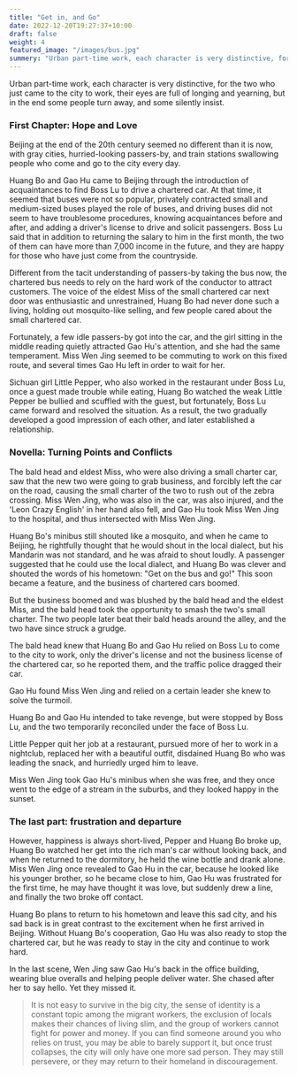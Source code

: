 ```yaml
---
title: "Get in, and Go"
date: 2022-12-20T19:27:37+10:00
draft: false
weight: 4
featured_image: "/images/bus.jpg"
summery: "Urban part-time work, each character is very distinctive, for the two who just came to the city to work, their eyes are full of longing and yearning, but in the end some people turn away, and some silently insist."
---
```


Urban part-time work, each character is very distinctive, for the two who just came to the city to work, their eyes are full of longing and yearning, but in the end some people turn away, and some silently insist.

 <!--more-->

### First Chapter: Hope and Love

Beijing at the end of the 20th century seemed no different than it is now, with gray cities, hurried-looking passers-by, and train stations swallowing people who come and go to the city every day.

Huang Bo and Gao Hu came to Beijing through the introduction of acquaintances to find Boss Lu to drive a chartered car. At that time, it seemed that buses were not so popular, privately contracted small and medium-sized buses played the role of buses, and driving buses did not seem to have troublesome procedures, knowing acquaintances before and after, and adding a driver's license to drive and solicit passengers. Boss Lu said that in addition to returning the salary to him in the first month, the two of them can have more than 7,000 income in the future, and they are happy for those who have just come from the countryside.

Different from the tacit understanding of passers-by taking the bus now, the chartered bus needs to rely on the hard work of the conductor to attract customers. The voice of the eldest Miss of the small chartered car next door was enthusiastic and unrestrained, Huang Bo had never done such a living, holding out mosquito-like selling, and few people cared about the small chartered car.

Fortunately, a few idle passers-by got into the car, and the girl sitting in the middle reading quietly attracted Gao Hu's attention, and she had the same temperament. Miss Wen Jing seemed to be commuting to work on this fixed route, and several times Gao Hu left in order to wait for her.

Sichuan girl Little Pepper, who also worked in the restaurant under Boss Lu, once a guest made trouble while eating, Huang Bo watched the weak Little Pepper be bullied and scuffled with the guest, but fortunately, Boss Lu came forward and resolved the situation. As a result, the two gradually developed a good impression of each other, and later established a relationship.

### Novella: Turning Points and Conflicts

The bald head and eldest Miss, who were also driving a small charter car, saw that the new two were going to grab business, and forcibly left the car on the road, causing the small charter of the two to rush out of the zebra crossing. Miss Wen Jing, who was also in the car, was also injured, and the 'Leon Crazy English' in her hand also fell, and Gao Hu took Miss Wen Jing to the hospital, and thus intersected with Miss Wen Jing.

Huang Bo's minibus still shouted like a mosquito, and when he came to Beijing, he rightfully thought that he would shout in the local dialect, but his Mandarin was not standard, and he was afraid to shout loudly. A passenger suggested that he could use the local dialect, and Huang Bo was clever and shouted the words of his hometown: "Get on the bus and go!" This soon became a feature, and the business of chartered cars boomed.

But the business boomed and was blushed by the bald head and the eldest Miss, and the bald head took the opportunity to smash the two's small charter. The two people later beat their bald heads around the alley, and the two have since struck a grudge.

The bald head knew that Huang Bo and Gao Hu relied on Boss Lu to come to the city to work, only the driver's license and not the business license of the chartered car, so he reported them, and the traffic police dragged their car.

Gao Hu found Miss Wen Jing and relied on a certain leader she knew to solve the turmoil.

Huang Bo and Gao Hu intended to take revenge, but were stopped by Boss Lu, and the two temporarily reconciled under the face of Boss Lu.

Little Pepper quit her job at a restaurant, pursued more of her to work in a nightclub, replaced her with a beautiful outfit, disdained Huang Bo who was leading the snack, and hurriedly urged him to leave.

Miss Wen Jing took Gao Hu's minibus when she was free, and they once went to the edge of a stream in the suburbs, and they looked happy in the sunset.

### The last part: frustration and departure

However, happiness is always short-lived, Pepper and Huang Bo broke up, Huang Bo watched her get into the rich man's car without looking back, and when he returned to the dormitory, he held the wine bottle and drank alone. Miss Wen Jing once revealed to Gao Hu in the car, because he looked like his younger brother, so he became close to him, Gao Hu was frustrated for the first time, he may have thought it was love, but suddenly drew a line, and finally the two broke off contact.

Huang Bo plans to return to his hometown and leave this sad city, and his sad back is in great contrast to the excitement when he first arrived in Beijing.
Without Huang Bo's cooperation, Gao Hu was also ready to stop the chartered car, but he was ready to stay in the city and continue to work hard.

In the last scene, Wen Jing saw Gao Hu's back in the office building, wearing blue overalls and helping people deliver water. She chased after her to say hello. Yet they missed it.

> It is not easy to survive in the big city, the sense of identity is a constant topic among the migrant workers, the exclusion of locals makes their chances of living slim, and the group of workers cannot fight for power and money. If you can find someone around you who relies on trust, you may be able to barely support it, but once trust collapses, the city will only have one more sad person. They may still persevere, or they may return to their homeland in discouragement.
